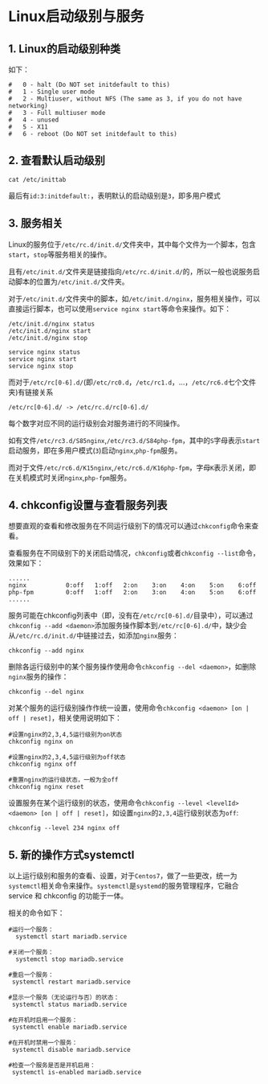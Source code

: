 # Linux启动级别与服务

## 1. Linux的启动级别种类
如下：
```
#   0 - halt (Do NOT set initdefault to this)
#   1 - Single user mode
#   2 - Multiuser, without NFS (The same as 3, if you do not have networking)
#   3 - Full multiuser mode
#   4 - unused
#   5 - X11
#   6 - reboot (Do NOT set initdefault to this)
```
## 2. 查看默认启动级别
```
cat /etc/inittab 
```
最后有`id:3:initdefault:`，表明默认的启动级别是`3`，即多用户模式

## 3. 服务相关
Linux的服务位于`/etc/rc.d/init.d/`文件夹中，其中每个文件为一个脚本，包含`start`，`stop`等服务相关的操作。

且有`/etc/init.d/`文件夹是链接指向`/etc/rc.d/init.d/`的，所以一般也说服务启动脚本的位置为`/etc/init.d/`文件夹。

对于`/etc/init.d/`文件夹中的脚本，如`/etc/init.d/nginx`，服务相关操作，可以直接运行脚本，也可以使用`service nginx start`等命令来操作。如下：
```
/etc/init.d/nginx status
/etc/init.d/nginx start
/etc/init.d/nginx stop

service nginx status
service nginx start
service nginx stop
```

而对于`/etc/rc[0-6].d/`(即`/etc/rc0.d`，`/etc/rc1.d`，...，`/etc/rc6.d`七个文件夹)有链接关系
```
/etc/rc[0-6].d/ -> /etc/rc.d/rc[0-6].d/
```
每个数字对应不同的运行级别会对服务进行的不同操作。

如有文件`/etc/rc3.d/S85nginx`,`/etc/rc3.d/S84php-fpm`，其中的`S`字母表示`start`启动服务，即在多用户模式(`3`)启动`nginx`,`php-fpm`服务。

而对于文件`/etc/rc6.d/K15nginx`,`/etc/rc6.d/K16php-fpm`，字母`K`表示关闭，即在关机模式时关闭`nginx`,`php-fpm`服务。

## 4. chkconfig设置与查看服务列表
想要直观的查看和修改服务在不同运行级别下的情况可以通过`chkconfig`命令来查看。

查看服务在不同级别下的关闭启动情况，`chkconfig`或者`chkconfig --list`命令，效果如下：
```
......
nginx           0:off   1:off   2:on    3:on    4:on    5:on    6:off
php-fpm         0:off   1:off   2:on    3:on    4:on    5:on    6:off
......
```

服务可能在chkconfig列表中（即，没有在`/etc/rc[0-6].d/`目录中），可以通过`chkconfig --add <daemon>`添加服务操作脚本到`/etc/rc[0-6].d/`中，缺少会从`/etc/rc.d/init.d/`中链接过去，如添加`nginx`服务：
```
chkconfig --add nginx
```

删除各运行级别中的某个服务操作使用命令`chkconfig --del <daemon>`，如删除`nginx`服务的操作：
```
chkconfig --del nginx
```

对某个服务的运行级别操作作统一设置，使用命令`chkconfig <daemon> [on | off | reset]`，相关使用说明如下：
```
#设置nginx的2,3,4,5运行级别为on状态
chkconfig nginx on

#设置nginx的2,3,4,5运行级别为off状态
chkconfig nginx off

#重置nginx的运行级状态，一般为全off
chkconfig nginx reset
```

设置服务在某个运行级别的状态，使用命令`chkconfig --level <levelId> <daemon> [on | off | reset]`，如设置`nginx`的`2,3,4`运行级别状态为`off`:
```
chkconfig --level 234 nginx off
```
## 5. 新的操作方式systemctl
以上运行级别和服务的查看、设置，对于`Centos7`，做了一些更改，统一为`systemctl`相关命令来操作。`systemctl`是`systemd`的服务管理程序，它融合 service 和 chkconfig 的功能于一体。

相关的命令如下：
```
#运行一个服务：
  systemctl start mariadb.service 

#关闭一个服务：
  systemctl stop mariadb.service 

#重启一个服务：
 systemctl restart mariadb.service 

#显示一个服务（无论运行与否）的状态：
 systemctl status mariadb.service 

#在开机时启用一个服务：
 systemctl enable mariadb.service 

#在开机时禁用一个服务：
 systemctl disable mariadb.service 

#检查一个服务是否是开机启用：
 systemctl is-enabled mariadb.service

```
